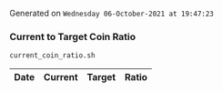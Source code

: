 Generated on `Wednesday 06-October-2021 at 19:47:23`

### Current to Target Coin Ratio
`current_coin_ratio.sh`

Date|Current|Target|Ratio
---|---|---|---
